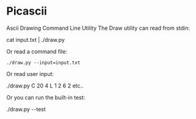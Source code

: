 Picascii
========

Ascii Drawing Command Line Utility
The Draw utility can read from stdin:

   cat input.txt | ./draw.py

Or read a command file:

    ./draw.py --input=input.txt

Or read user input:

   ./draw.py 
   C 20 4 <enter>
   L 1 2 6 2 <enter>
   etc..

Or you can run the built-in test:

   ./draw.py --test
